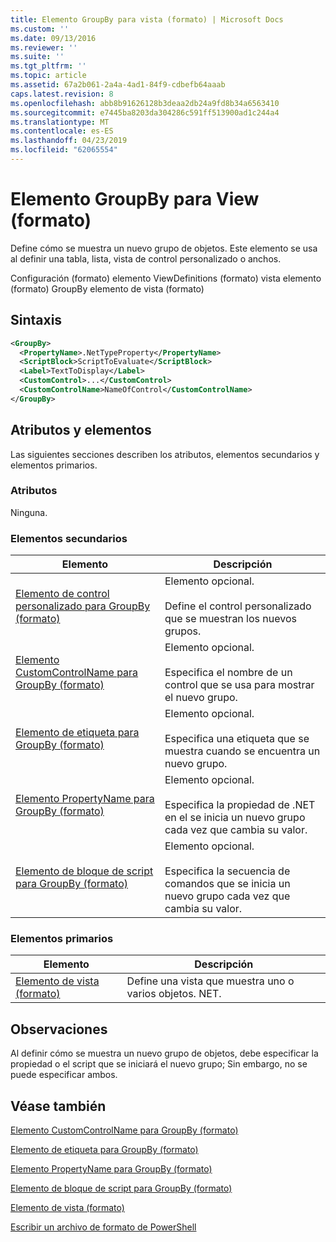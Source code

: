 ```yaml
---
title: Elemento GroupBy para vista (formato) | Microsoft Docs
ms.custom: ''
ms.date: 09/13/2016
ms.reviewer: ''
ms.suite: ''
ms.tgt_pltfrm: ''
ms.topic: article
ms.assetid: 67a2b061-2a4a-4ad1-84f9-cdbefb64aaab
caps.latest.revision: 8
ms.openlocfilehash: abb8b91626128b3deaa2db24a9fd8b34a6563410
ms.sourcegitcommit: e7445ba8203da304286c591ff513900ad1c244a4
ms.translationtype: MT
ms.contentlocale: es-ES
ms.lasthandoff: 04/23/2019
ms.locfileid: "62065554"
---
```

# <a name="groupby-element-for-view-format"></a>Elemento GroupBy para View (formato)

Define cómo se muestra un nuevo grupo de objetos. Este elemento se usa al definir una tabla, lista, vista de control personalizado o anchos.

Configuración (formato) elemento ViewDefinitions (formato) vista elemento (formato) GroupBy elemento de vista (formato)

## <a name="syntax"></a>Sintaxis

```xml
<GroupBy>
  <PropertyName>.NetTypeProperty</PropertyName>
  <ScriptBlock>ScriptToEvaluate</ScriptBlock>
  <Label>TextToDisplay</Label>
  <CustomControl>...</CustomControl>
  <CustomControlName>NameOfControl</CustomControlName>
</GroupBy>
```

## <a name="attributes-and-elements"></a>Atributos y elementos

Las siguientes secciones describen los atributos, elementos secundarios y elementos primarios.

### <a name="attributes"></a>Atributos

Ninguna.

### <a name="child-elements"></a>Elementos secundarios

|Elemento|Descripción|
|-------------|-----------------|
|[Elemento de control personalizado para GroupBy (formato)](./customcontrol-element-for-groupby-format.md)|Elemento opcional.<br /><br /> Define el control personalizado que se muestran los nuevos grupos.|
|[Elemento CustomControlName para GroupBy (formato)](./customcontrolname-element-for-groupby-format.md)|Elemento opcional.<br /><br /> Especifica el nombre de un control que se usa para mostrar el nuevo grupo.|
|[Elemento de etiqueta para GroupBy (formato)](./label-element-for-groupby-format.md)|Elemento opcional.<br /><br /> Especifica una etiqueta que se muestra cuando se encuentra un nuevo grupo.|
|[Elemento PropertyName para GroupBy (formato)](./propertyname-element-for-groupby-format.md)|Elemento opcional.<br /><br /> Especifica la propiedad de .NET en el se inicia un nuevo grupo cada vez que cambia su valor.|
|[Elemento de bloque de script para GroupBy (formato)](./scriptblock-element-for-groupby-format.md)|Elemento opcional.<br /><br /> Especifica la secuencia de comandos que se inicia un nuevo grupo cada vez que cambia su valor.|

### <a name="parent-elements"></a>Elementos primarios

|Elemento|Descripción|
|-------------|-----------------|
|[Elemento de vista (formato)](./view-element-format.md)|Define una vista que muestra uno o varios objetos. NET.|

## <a name="remarks"></a>Observaciones

Al definir cómo se muestra un nuevo grupo de objetos, debe especificar la propiedad o el script que se iniciará el nuevo grupo; Sin embargo, no se puede especificar ambos.

## <a name="see-also"></a>Véase también

[Elemento CustomControlName para GroupBy (formato)](./customcontrolname-element-for-groupby-format.md)

[Elemento de etiqueta para GroupBy (formato)](./label-element-for-groupby-format.md)

[Elemento PropertyName para GroupBy (formato)](./propertyname-element-for-groupby-format.md)

[Elemento de bloque de script para GroupBy (formato)](./scriptblock-element-for-groupby-format.md)

[Elemento de vista (formato)](./view-element-format.md)

[Escribir un archivo de formato de PowerShell](./writing-a-powershell-formatting-file.md)
